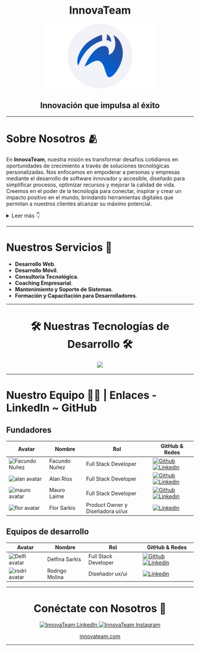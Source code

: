 <a name="readme-top"></a>

<div align="center">
    <h1>InnovaTeam</h1>
</div>
<div align="center">   
    <img src="../assets/innova-team.png" alt="Innova Team round logo" width="310"  height="auto" />
    <h2>Innovación que impulsa al éxito</h2>
</div>


---

# Sobre Nosotros 🫂

En **InnovaTeam**, nuestra misión es transformar desafíos cotidianos en oportunidades de crecimiento a través de soluciones tecnológicas personalizadas. Nos enfocamos en empoderar a personas y empresas mediante el desarrollo de software innovador y accesible, diseñado para simplificar procesos, optimizar recursos y mejorar la calidad de vida. Creemos en el poder de la tecnología para conectar, inspirar y crear un impacto positivo en el mundo, brindando herramientas digitales que permitan a nuestros clientes alcanzar su máximo potencial.

<details>
  <summary>Leer más 👇</summary>
  
  Nos especializamos en ofrecer soluciones tecnológicas a medida, ayudando a pequeñas y medianas empresas a optimizar sus procesos, reducir costos y mejorar su competitividad en el mercado digital. Nuestros servicios incluyen desarrollo de plataformas web, aplicaciones móviles, optimización de la experiencia del usuario, e integración de sistemas complejos.

  En InnovaTeam, trabajamos con un enfoque centrado en el cliente, brindando soluciones adaptadas a las necesidades y objetivos específicos de cada proyecto. Además, ofrecemos servicios de consultoría tecnológica y coaching empresarial, permitiendo a nuestros clientes desarrollar su talento interno y maximizar su potencial.

</details>

---

# Nuestros Servicios 🚀

- **Desarrollo Web**.
- **Desarrollo Móvil**.
- **Consultoría Tecnológica**.
- **Coaching Empresarial**.
- **Mantenimiento y Soporte de Sistemas**.
- **Formación y Capacitación para Desarrolladores**.

---

<h1 align="center">🛠️ Nuestras Tecnologías de Desarrollo 🛠️</h1>

<p align="center">
    <img src="https://skillicons.dev/icons?i=typescript,javascript,react,redux,css,sass,html,bootstrap,nodejs,mysql,mongodb,postgresql,nextjs,express,figma,tailwind" />
</p>

---

# Nuestro Equipo 🧑‍💻 | Enlaces - LinkedIn ~ GitHub
 
## Fundadores
 
| Avatar                        | Nombre          | Rol                    | GitHub & Redes                                                                                                                                                                                          |
| ----------------------------- | --------------- | ---------------------- | ------------------------------------------------------------------------------------------------------------------------------------------------------------------------------------------------------- |
| <img width="48" height="48" src="https://avatars.githubusercontent.com/u/105162692?v=4" alt="Facundo Nuñez" /> | Facundo Nuñez  | Full Stack Developer    | [![Github](https://skillicons.dev/icons?i=github)](https://github.com/facu1391) [![Linkedin](https://skillicons.dev/icons?i=linkedin)](https://www.linkedin.com/in/facundo-nuñez-380b9b234/)         |
| <img width="48" height="48" src="https://avatars.githubusercontent.com/u/58795417?v=4" alt="alan avatar" /> | Alan Rios | Full Stack Developer                    | [![Github](https://skillicons.dev/icons?i=github)](https://github.com/alanrios21) [![Linkedin](https://skillicons.dev/icons?i=linkedin)](https://www.linkedin.com/in/alan-rios/)   |
| <img width="48" height="48" src="https://media.licdn.com/dms/image/v2/D4D03AQG7tKGKxdj60w/profile-displayphoto-shrink_800_800/profile-displayphoto-shrink_800_800/0/1703209316966?e=1733356800&v=beta&t=IYONM54Zs2cApj4AOE1UDRJBz0wfkMLxoug-kxehcec" alt="mauro avatar" /> | Mauro Laime  | Full Stack Developer     | [![Github](https://skillicons.dev/icons?i=github)](https://github.com/mauro-l) [![Linkedin](https://skillicons.dev/icons?i=linkedin)](https://www.linkedin.com/in/mauro-laime/)               |
| <img width="48" height="48" src="https://media.licdn.com/dms/image/v2/D4D03AQFMNxzywbyxQQ/profile-displayphoto-shrink_800_800/profile-displayphoto-shrink_800_800/0/1664640332873?e=1733356800&v=beta&t=e2tPfGHWa5RJX_MPKQxEjvnRnHoIkJO5lCR3IMGCCWE" alt="flor avatar" /> | Flor Sarkis  | Product Owner y Diseñadora ui/ux | [![Linkedin](https://skillicons.dev/icons?i=linkedin)](https://www.linkedin.com/in/florsarkis/)               |

## Equipos de desarrollo

| Avatar                        | Nombre          | Rol                    | GitHub & Redes                                                                                                                                                                                          |
| ----------------------------- | --------------- | ---------------------- | ------------------------------------------------------------------------------------------------------------------------------------------------------------------------------------------------------- |
| <img width="48" height="48" src="https://avatars.githubusercontent.com/u/162072966?v=4" alt="Delfi avatar" /> | Delfina Sarkis     | Full Stack Developer    | [![Github](https://skillicons.dev/icons?i=github)](https://github.com/DelfinaSarkis) [![Linkedin](https://skillicons.dev/icons?i=linkedin)](https://www.linkedin.com/in/delfina-sarkis-496152324/?utm_source=share&utm_campaign=share_via&utm_content=profile&utm_medium=android_app)         |
| <img width="48" height="48" src="https://media.licdn.com/dms/image/v2/D4D03AQExCK6S_3tmNQ/profile-displayphoto-shrink_800_800/profile-displayphoto-shrink_800_800/0/1705444353371?e=1733356800&v=beta&t=jhld0SoxjjQdhylWCMDU_fTPiWR_Ul8RVa3t2naUaGs" alt="rodri avatar" /> | Rodrigo Molina | Diseñador ux/ui | [![Linkedin](https://skillicons.dev/icons?i=linkedin)](https://www.linkedin.com/in/rodrigo-a-molina/)               |

---

<h1 align="center">Conéctate con Nosotros 🤝</h1>

<p align="center">
    <a href="https://www.linkedin.com/in/innovateam-oficial-548650330/?trk=public-profile-join-page">
        <img src="https://img.shields.io/badge/InnovaTeam-0077B5?style=for-the-badge&logo=linkedin&logoColor=white" alt="InnovaTeam LinkedIn" />
    </a>
    <a href="https://www.instagram.com/innovateam_oficial/">
        <img src="https://img.shields.io/badge/InnovaTeam-E4405F?style=for-the-badge&logo=instagram&logoColor=white" alt="InnovaTeam Instagram" />
    </a>
</p>

<p align="center">
    <a href="https://www.innovateam.com/">
        innovateam.com
    </a>
</p>

---
